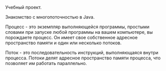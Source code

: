 Учебный проект.

Знакомство с многопоточностью в Java.

Процесс - это экземпляр выполняющейся программы, простыми словами при запуске любой программы на вашем компьютере, вы порождаете процесс.
Он имеет свое собственное адресное пространство памяти и один или несколько потоков.

Поток - это последовательность инструкций, выполняющаяся внутри процесса. 
Потоки делят адресное пространство памяти процесса, что позволяет им работать параллельно.
